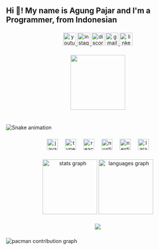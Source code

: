 <h2 align="left">Hi 👋! My name is Agung Pajar and I'm a Programmer, from Indonesian</h2>

###

<div align="center">
  <a href="https://www.youtube.com/@agungpajarr" target="_blank">
    <img src="https://img.shields.io/static/v1?message=Youtube&logo=youtube&label=&color=FF0000&logoColor=white&labelColor=&style=for-the-badge" height="35" alt="youtube logo"  />
  </a>
  <a href="https://www.instagram.com/jarss_pajar/#" target="_blank">
    <img src="https://img.shields.io/static/v1?message=Instagram&logo=instagram&label=&color=E4405F&logoColor=white&labelColor=&style=for-the-badge" height="35" alt="instagram logo"  />
  </a>
  <img src="https://img.shields.io/static/v1?message=Discord&logo=discord&label=&color=7289DA&logoColor=white&labelColor=&style=for-the-badge" height="35" alt="discord logo"  />
  <a href="agungpajar084@gmail.com" target="_blank">
    <img src="https://img.shields.io/static/v1?message=Gmail&logo=gmail&label=&color=D14836&logoColor=white&labelColor=&style=for-the-badge" height="35" alt="gmail logo"  />
  </a>
  <a href="https://www.linkedin.com/in/agungpajar/" target="_blank">
    <img src="https://img.shields.io/static/v1?message=LinkedIn&logo=linkedin&label=&color=0077B5&logoColor=white&labelColor=&style=for-the-badge" height="35" alt="linkedin logo"  />
  </a>
</div>

###

<div align="center">
  <img height="150" src="https://media0.giphy.com/media/v1.Y2lkPTc5MGI3NjExdXExMWljNTNsaXo5d2c0emRmNTFnN2JuejZwMWVrNGU5YWIwdncyNSZlcD12MV9pbnRlcm5hbF9naWZfYnlfaWQmY3Q9Zw/vBjLa5DQwwxbi/giphy.gif"  />
</div>

###

<br clear="both">

<img src="https://raw.githubusercontent.com/AgungPajar/AgungPajar/output/snake.svg" alt="Snake animation" />

###

<div align="center">
  <img src="https://cdn.jsdelivr.net/gh/devicons/devicon/icons/javascript/javascript-original.svg" height="30" alt="javascript logo"  />
  <img width="12" />
  <img src="https://cdn.jsdelivr.net/gh/devicons/devicon/icons/typescript/typescript-original.svg" height="30" alt="typescript logo"  />
  <img width="12" />
  <img src="https://cdn.jsdelivr.net/gh/devicons/devicon/icons/react/react-original.svg" height="30" alt="react logo"  />
  <img width="12" />
  <img src="https://cdn.jsdelivr.net/gh/devicons/devicon/icons/nuxtjs/nuxtjs-original.svg" height="30" alt="nuxtjs logo"  />
  <img width="12" />
  <img src="https://cdn.jsdelivr.net/gh/devicons/devicon/icons/nextjs/nextjs-original.svg" height="30" alt="nextjs logo"  />
  <img width="12" />
  <img src="https://cdn.jsdelivr.net/gh/devicons/devicon/icons/laravel/laravel-original.svg" height="30" alt="laravel logo"  />
</div>

###

<div align="center">
  <img src="https://github-readme-stats.vercel.app/api?username=AgungPajar&hide_title=false&hide_rank=false&show_icons=true&include_all_commits=true&count_private=true&disable_animations=false&theme=dracula&locale=en&hide_border=false" height="150" alt="stats graph"  />
  <img src="https://github-readme-stats.vercel.app/api/top-langs?username=AgungPajar&locale=en&hide_title=false&layout=compact&card_width=320&langs_count=5&theme=dracula&hide_border=false" height="150" alt="languages graph"  />
</div>

###

<div align="center">
  <img src="https://visitor-badge.laobi.icu/badge?page_id=AgungPajar.AgungPajar&"  />
</div>

###

<picture>
  <source media="(prefers-color-scheme: dark)" srcset="https://raw.githubusercontent.com/AgungPajar/AgungPajar/output/pacman-contribution-graph-dark.svg">
  <source media="(prefers-color-scheme: light)" srcset="https://raw.githubusercontent.com/AgungPajar/AgungPajar/output/pacman-contribution-graph.svg">
  <img alt="pacman contribution graph" src="https://raw.githubusercontent.com/AgungPajar/AgungPajar/output/pacman-contribution-graph.svg">
</picture>

###
